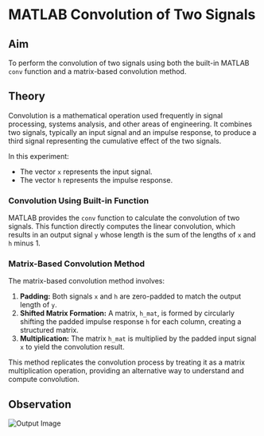 # MATLAB Convolution of Two Signals

## Aim
To perform the convolution of two signals using both the built-in MATLAB `conv` function and a matrix-based convolution method.

## Theory
Convolution is a mathematical operation used frequently in signal processing, systems analysis, and other areas of engineering. It combines two signals, typically an input signal and an impulse response, to produce a third signal representing the cumulative effect of the two signals.

In this experiment:
- The vector `x` represents the input signal.
- The vector `h` represents the impulse response.
  
### Convolution Using Built-in Function
MATLAB provides the `conv` function to calculate the convolution of two signals. This function directly computes the linear convolution, which results in an output signal `y` whose length is the sum of the lengths of `x` and `h` minus 1.

### Matrix-Based Convolution Method
The matrix-based convolution method involves:
1. **Padding:** Both signals `x` and `h` are zero-padded to match the output length of `y`.
2. **Shifted Matrix Formation:** A matrix, `h_mat`, is formed by circularly shifting the padded impulse response `h` for each column, creating a structured matrix.
3. **Multiplication:** The matrix `h_mat` is multiplied by the padded input signal `x` to yield the convolution result.

This method replicates the convolution process by treating it as a matrix multiplication operation, providing an alternative way to understand and compute convolution.

## Observation
![Output Image](path_to_output_image_here)

